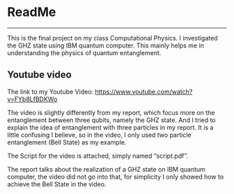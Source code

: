 # ReadMe



---

This is the final project on my class Computational Physics.
I investigated the GHZ state using IBM quantum computer. This mainly helps me in understanding  the physics of quantum entanglement.

## Youtube video

The link to my Youtube Video: 
https://www.youtube.com/watch?v=FYb8LfBDKWo

The video is slightly differently from my report, which focus more on the entanglement between three qubits, namely the GHZ state. And I tried to explain the idea of entanglement with three particles in my report. It is a little confusing I believe, so in the video, I only used two particle  entanglement (Bell State) as my example.

The Script for the video is attached, simply named “script.pdf”.

The report talks about the realization of a GHZ state on IBM quantum computer, the video did not go into that, for simplicity I only showed how to achieve the Bell State in the video.



